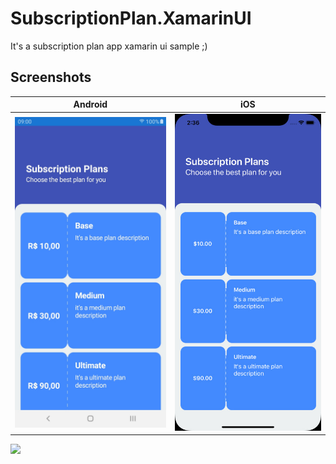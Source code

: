 # SubscriptionPlan.XamarinUI
It's a subscription plan app xamarin ui sample ;)

## Screenshots

Android | iOS
------------ | -------------
<img width="300" src="https://raw.githubusercontent.com/alexandresanlim/SubscriptionPlan.XamarinUI/master/SubscriptionPlan.XamarinUI/SubscriptionPlan.XamarinUI/Screenshots/android.jpg"/>| <img width="300" src="https://raw.githubusercontent.com/alexandresanlim/SubscriptionPlan.XamarinUI/master/SubscriptionPlan.XamarinUI/SubscriptionPlan.XamarinUI/Screenshots/ios.png"/>


<a href="https://snppts.dev/" target="_blank"><img src="https://camo.githubusercontent.com/b72b502eb8f3df149f75f8a72f7d0f9f35728827/68747470733a2f2f7777772e736e707074732e6465762f696d672f736e707074732d62616467652e6a7067" /></a>
